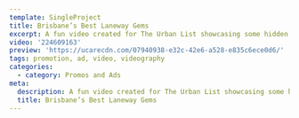 ```yaml
---
template: SingleProject
title: Brisbane’s Best Laneway Gems
excerpt: A fun video created for The Urban List showcasing some hidden Brisbane gems.
video: '224609163'
preview: 'https://ucarecdn.com/07940938-e32c-42e6-a528-e835c6ece0d6/'
tags: promotion, ad, video, videography
categories:
  - category: Promos and Ads
meta:
  description: A fun video created for The Urban List showcasing some hidden Brisbane gems.
  title: Brisbane’s Best Laneway Gems
---
```

